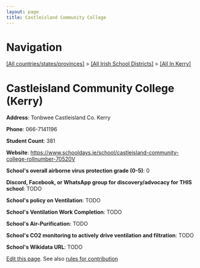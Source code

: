 ```yaml
---
layout: page
title: Castleisland Community College
---
```

# Navigation

[[All countries/states/provinces]](../../..) > [[All Irish School Districts]](../..) > [[All In Kerry]](..)

# Castleisland Community College (Kerry)

**Address**: Tonbwee Castleisland Co. Kerry

**Phone**: 066-7141196

**Student Count**: 381

**Website**: <https://www.schooldays.ie/school/castleisland-community-college-rollnumber-70520V>

**School's overall airborne virus protection grade (0-5)**: 0

**Discord, Facebook, or WhatsApp group for discovery/advocacy for THIS school**: TODO

**School's policy on Ventilation**: TODO

**School's Ventilation Work Completion**: TODO

**School's Air-Purification**: TODO

**School's CO2 monitoring to actively drive ventilation and filtration**: TODO

**School's Wikidata URL**: TODO


[Edit this page](https://github.com/ventilate-schools/Ireland/edit/main/./Kerry/Castleisland_Community_College.md). See also [rules for contribution](../../../contribution-rules/)